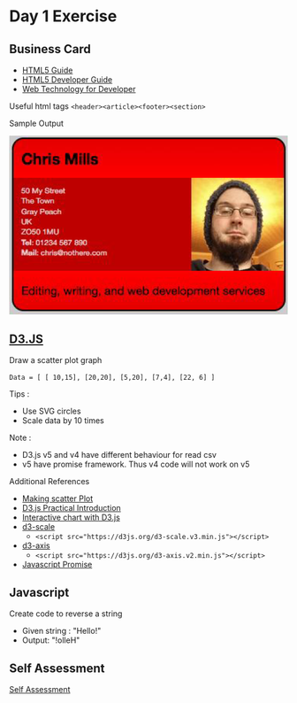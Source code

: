 # Day 1 Exercise

## Business Card

* [HTML5 Guide](https://www.semrush.com/blog/semantic-html5-guide)
* [HTML5 Developer Guide](https://developer.mozilla.org/en-US/docs/Web/Guide/HTML/HTML5)
* [Web Technology for Developer](https://developer.mozilla.org/en-US/docs/Web)

Useful html tags `<header><article><footer><section>`

Sample Output

![](BusinessCard.PNG)


## [D3.JS](https://d3js.org/)

Draw a scatter plot graph

```
Data = [ [ 10,15], [20,20], [5,20], [7,4], [22, 6] ]
```

Tips : 
* Use SVG circles
* Scale data by 10 times

Note : 
* D3.js v5 and v4 have different behaviour for read csv
* v5 have promise framework. Thus v4 code will not work on v5 

Additional References
* [Making scatter Plot](https://alignedleft.com/tutorials/d3/making-a-scatterplot)
* [D3.js Practical Introduction](https://www.youtube.com/watch?v=TOJ9yjvlapY&list=PLAWhhmqB115BFOrcntOGDE-DsDFeXa_i0&index=2&t=0s)
* [Interactive chart with D3.js](https://www.youtube.com/watch?v=aHJCt2adSWA&list=PLAWhhmqB115BFOrcntOGDE-DsDFeXa_i0&index=3&t=0s)
* [d3-scale](https://github.com/d3/d3-scale)
  * ```<script src="https://d3js.org/d3-scale.v3.min.js"></script>```
* [d3-axis](https://github.com/d3/d3-axis)
  * ```<script src="https://d3js.org/d3-axis.v2.min.js"></script>```
* [Javascript Promise](https://www.youtube.com/watch?v=fdOa6jrJ0UM)

## Javascript

Create code to reverse a string

* Given string : "Hello!"
* Output: "!olleH"

## Self Assessment

[Self Assessment](https://developer.mozilla.org/en-US/docs/Learn/JavaScript/First_steps/Silly_story_generator)